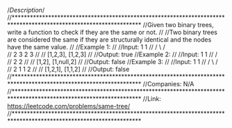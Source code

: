 
/*Description*/
//******************************************************************************************************************
//Given two binary trees, write a function to check if they are the same or not.
//
//Two binary trees are considered the same if they are structurally identical and the nodes have the same value.
//
//Example 1:
//
//Input:     1         1
//          / \       / \
//         2   3     2   3
//
//        [1,2,3],   [1,2,3]
//
//Output: true
//Example 2:
//
//Input:     1         1
//          /           \
//         2             2
//
//        [1,2],     [1,null,2]
//
//Output: false
//Example 3:
//
//Input:     1         1
//          / \       / \
//         2   1     1   2
//
//        [1,2,1],   [1,1,2]
//
//Output: false
//******************************************************************************************************************
//Companies: N/A
//******************************************************************************************************************
//Link: https://leetcode.com/problems/same-tree/
//******************************************************************************************************************
